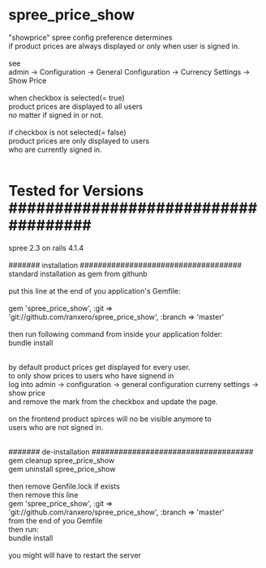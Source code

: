 spree_price_show
================

"showprice" spree config preference determines<br/> 
if product prices are always displayed or only when user is signed in.
<br/><br/>
see<br/> 
admin -> Configuration -> General Configuration -> Currency Settings -> Show Price
<br/><br/>
when checkbox is selected(= true)<br/> 
product prices are displayed to all users<br/> 
no matter if signed in or not.<br/>
<br/>
if checkbox is not selected(= false)<br/> 
product prices are only displayed to users<br/> 
who are currently signed in.<br/>
<br/>
# Tested for Versions ####################################<br/>
spree 2.3 on rails 4.1.4<br/>
<br/>
####### installation ####################################<br/>
standard installation as gem from githunb<br/><br/> 
put this line at the end of you application's Gemfile:
<br/><br/>
gem 'spree_price_show', :git => 'git://github.com/ranxero/spree_price_show', :branch => 'master'
<br/><br/>
then run following command from inside your application folder:<br/>
bundle install<br/><br/>

by default product prices get displayed for every user.<br/>
to only show prices to users who have signend in<br/>
log into admin -> configuration -> general configuration curreny settings -> show price<br/> 
and remove the mark from the checkbox and update the page.<br/><br/>
on the frontend product spirces will no be visible anymore to<br/> 
users who are not signed in.<br/><br/>

####### de-installation ####################################<br/>
gem cleanup spree_price_show<br/>
gem uninstall spree_price_show<br/>
<br/>
then remove Genfile.lock if exists<br/>
then remove this line<br/>
gem 'spree_price_show', :git => 'git://github.com/ranxero/spree_price_show', :branch => 'master'<br/>
from the end of you Gemfile<br/>
then run:<br/>
bundle install<br/>
<br/>
you might will have to restart the server<br/><br/>



